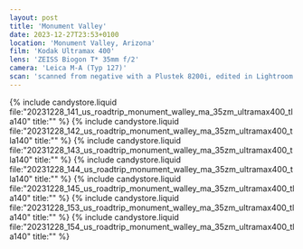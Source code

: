 ```yaml
---
layout: post
title: 'Monument Valley'
date: 2023-12-27T23:53+0100
location: 'Monument Valley, Arizona'
film: 'Kodak Ultramax 400'
lens: 'ZEISS Biogon T* 35mm f/2'
camera: 'Leica M-A (Typ 127)'
scan: 'scanned from negative with a Plustek 8200i, edited in Lightroom'
---
```


{% include candystore.liquid file:"20231228_141_us_roadtrip_monument_walley_ma_35zm_ultramax400_tla140" title:"" %}
{% include candystore.liquid file:"20231228_142_us_roadtrip_monument_walley_ma_35zm_ultramax400_tla140" title:"" %}
{% include candystore.liquid file:"20231228_143_us_roadtrip_monument_walley_ma_35zm_ultramax400_tla140" title:"" %}
{% include candystore.liquid file:"20231228_144_us_roadtrip_monument_walley_ma_35zm_ultramax400_tla140" title:"" %}
{% include candystore.liquid file:"20231228_145_us_roadtrip_monument_walley_ma_35zm_ultramax400_tla140" title:"" %}
{% include candystore.liquid file:"20231228_153_us_roadtrip_monument_walley_ma_35zm_ultramax400_tla140" title:"" %}
{% include candystore.liquid file:"20231228_154_us_roadtrip_monument_walley_ma_35zm_ultramax400_tla140" title:"" %}